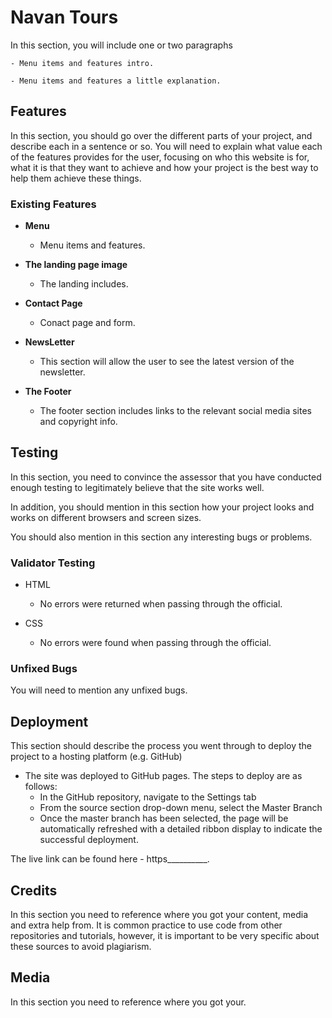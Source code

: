 # Navan Tours

In this section, you will include one or two paragraphs

    - Menu items and features intro.

    - Menu items and features a little explanation.


## Features 

In this section, you should go over the different parts of your project, and describe each in a sentence or so. You will need to explain what value each of the features provides for the user, focusing on who this website is for, what it is that they want to achieve and how your project is the best way to help them achieve these things.

### Existing Features

- __Menu__

  - Menu items and features.

- __The landing page image__

  - The landing includes.

- __Contact Page__

  - Conact page and form.

- __NewsLetter__

  - This section will allow the user to see the latest version of the newsletter.

- __The Footer__ 

  - The footer section includes links to the relevant social media sites and copyright info.

## Testing 

In this section, you need to convince the assessor that you have conducted enough testing to legitimately believe that the site works well.

In addition, you should mention in this section how your project looks and works on different browsers and screen sizes.

You should also mention in this section any interesting bugs or problems.

### Validator Testing 

- HTML
  - No errors were returned when passing through the official.

- CSS
  - No errors were found when passing through the official.

### Unfixed Bugs

You will need to mention any unfixed bugs. 

## Deployment

This section should describe the process you went through to deploy the project to a hosting platform (e.g. GitHub) 

- The site was deployed to GitHub pages. The steps to deploy are as follows: 
  - In the GitHub repository, navigate to the Settings tab 
  - From the source section drop-down menu, select the Master Branch
  - Once the master branch has been selected, the page will be automatically refreshed with a detailed ribbon display to indicate the successful deployment. 

The live link can be found here - https__________.


## Credits 

In this section you need to reference where you got your content, media and extra help from. It is common practice to use code from other repositories and tutorials, however, it is important to be very specific about these sources to avoid plagiarism. 

## Media

In this section you need to reference where you got your. 

